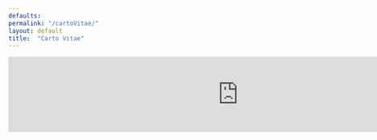 ```yaml
---
defaults:
permalink: "/cartoVitae/"
layout: default
title:  "Carto Vitae"
---
```


<iframe style="position: absolute; width: 95%; border: none" src="http://notoncebut2x.github.io/CartoVitae/" onload="this.height=screen.height;"></iframe>
